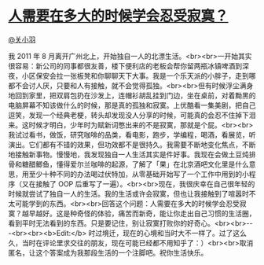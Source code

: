 
#  [人需要在多大的时候学会忍受寂寞？](https://zhihu.com/questions/20775155)



[@关小羽](https://zhihu.com/people/ddf6d9e3126e34a17a0e899576fade9f)

我 2011 年 8 月离开广州北上，开始独自一人的北漂生活。&lt;br&gt;&lt;br&gt;一开始其实很容易：新公司的同事都很友善，楼下便利店的老板会帮你留两瓶冰镇啤酒到深夜，小区保安会拉一张板凳和你聊聊天下大事。我是一个乐天派的小胖子，走到哪都不会讨人厌，只要和人有接触，就不会觉得孤独。&lt;br&gt;&lt;br&gt;但有时候浮尘满身地回到家里，把双肩包扔在沙发上，连帽衫胡乱挂到门边，坐在桌前，对着黝黑的电脑屏幕不知该做什么的时候，那是真的孤独和寂寞。上优酷看一集美剧，把自己逗笑，发现一个经典老梗，转头却发现没人分享的时候，可能真的会忍不住掉下泪来。这时候才明白，少年时为赋新词憋出来的不是寂寞，那就是个屁。&lt;br&gt;&lt;br&gt;我试过看书，做饭，研究咖啡的品类，看电影，跑步，学编程，喝酒，看展览，听演出。它们都有不错的效果，但功效都不是很持久。我需要不断地变化焦点，不断地接触新事物。慢慢地，我发现独自一人生活其实是件好事。我现在会做土豆炖排骨和糖醋鲫鱼，懂得爱尔兰咖啡的起源，了解了「果」在北京酒吧文化里是什么意思，用至少十种不同的办法喝过伏特加，从零基础开始写了一个工作中用到的小程序（又在接触了 OOP 后重写了一遍）。&lt;br&gt;&lt;br&gt;现在，我很庆幸在自己很年轻的时候就尝试了独自一人的生活。我的生活或许会寂寞，但也让我接触到了喧嚣时不太可能学到的东西。&lt;br&gt;&lt;br&gt;回答这个问题：人需要在多大的时候学会忍受寂寞？越早越好。这是种奇怪的体验，痛苦而新奇，能让你走出自己习惯的生活圈，看到平时无法看到的东西。只是要记住，别让寂寞打败你的好奇心。&lt;br&gt;&lt;br&gt;---&lt;br&gt;&lt;br&gt;&lt;b&gt;Edit:&lt;/b&gt; 时过境迁，现在的心境和当时大不一样了。过了这么久，当时在评论里求交往的朋友，现在可能已经都不用知乎了：）&lt;br&gt;&lt;br&gt;取消匿名，让这个答案成为我那段生活的一个注脚吧。祝你生活快乐。